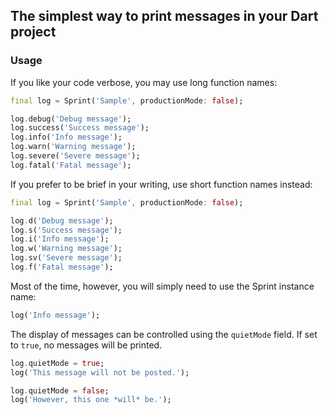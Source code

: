 ## The simplest way to print messages in your Dart project

### Usage

If you like your code verbose, you may use long function names:

```dart
final log = Sprint('Sample', productionMode: false);

log.debug('Debug message');
log.success('Success message');
log.info('Info message');
log.warn('Warning message');
log.severe('Severe message');
log.fatal('Fatal message');
```

If you prefer to be brief in your writing, use short function names instead:

```dart
final log = Sprint('Sample', productionMode: false);

log.d('Debug message');
log.s('Success message');
log.i('Info message');
log.w('Warning message');
log.sv('Severe message');
log.f('Fatal message');
```

Most of the time, however, you will simply need to use the Sprint instance name:

```dart
log('Info message');
```

The display of messages can be controlled using the `quietMode` field. If set to `true`, no messages will be printed.

```dart
log.quietMode = true;
log('This message will not be posted.');

log.quietMode = false;
log('However, this one *will* be.');
```
